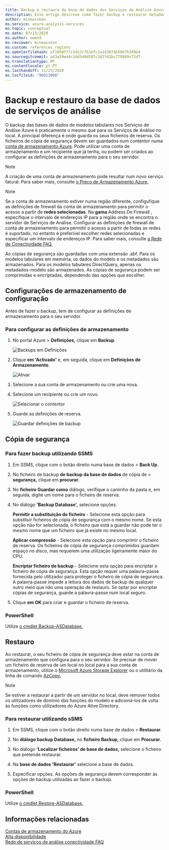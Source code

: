 ```yaml
---
title: Backup e restauro da base de dados dos Serviços de Análise Azure Microsoft Docs
description: Este artigo descreve como fazer backup e restaurar metadados e dados de modelos a partir de uma base de dados dos Serviços de Análise Azure.
author: minewiskan
ms.service: azure-analysis-services
ms.topic: conceptual
ms.date: 07/13/2020
ms.author: owend
ms.reviewer: minewiskan
ms.custom: references_regions
ms.openlocfilehash: af1850f77c1d13c761bfc2a143074b5067b349b4
ms.sourcegitcommit: a43a59e44c14d349d597c3d2fd2bc779989c71d7
ms.translationtype: MT
ms.contentlocale: pt-PT
ms.lasthandoff: 11/25/2020
ms.locfileid: "96013008"
---
```

# <a name="analysis-services-database-backup-and-restore"></a>Backup e restauro da base de dados de serviços de análise

O backup das bases de dados de modelos tabulares nos Serviços de Análise Azure é praticamente o mesmo que para os Serviços de Análise no local. A principal diferença é onde guarda os seus ficheiros de reserva. Os ficheiros de cópia de segurança devem ser guardados num contentor numa [conta de armazenamento Azure](../storage/common/storage-account-create.md). Pode utilizar uma conta de armazenamento e um recipiente que já tenha, ou podem ser criados ao configurar as definições de armazenamento para o seu servidor.

> [!NOTE]
> A criação de uma conta de armazenamento pode resultar num novo serviço fatural. Para saber mais, consulte [o Preço de Armazenamento Azure.](https://azure.microsoft.com/pricing/details/storage/blobs/)
> 
> 

> [!NOTE]
> Se a conta de armazenamento estiver numa região diferente, configufique as definições de firewall da conta de armazenamento para permitir o acesso a partir de **redes selecionadas**. Na **gama** Address De Firewall , especifique o intervalo de endereços IP para a região onde se encontra o servidor de Serviços de Análise. Configurar as definições de firewall de conta de armazenamento para permitir o acesso a partir de todas as redes é suportado, no entanto é preferível escolher redes selecionadas e especificar um intervalo de endereços IP. Para saber mais, consulte [a Rede de Conectividade FAQ.](analysis-services-network-faq.md#backup-and-restore)

As cópias de segurança são guardadas com uma extensão .abf. Para os modelos tabulares em memória, os dados do modelo e os metadados são armazenados. Para os modelos tabulares DirectQuery, apenas os metadados-modelo são armazenados. As cópias de segurança podem ser comprimidas e encriptadas, dependendo das opções que escolher.


## <a name="configure-storage-settings"></a>Configurações de armazenamento de configuração
Antes de fazer o backup, tem de configurar as definições de armazenamento para o seu servidor.


### <a name="to-configure-storage-settings"></a>Para configurar as definições de armazenamento
1.  No portal Azure > **Definições,** clique em **Backup**.

    ![Backups em Definições](./media/analysis-services-backup/aas-backup-backups.png)

2.  Clique **em 'Activado'** e, em seguida, clique em **Definições de Armazenamento**.

    ![Ativar](./media/analysis-services-backup/aas-backup-enable.png)

3. Selecione a sua conta de armazenamento ou crie uma nova.

4. Selecione um recipiente ou crie um novo.

    ![Selecionar o contentor](./media/analysis-services-backup/aas-backup-container.png)

5. Guarde as definições de reserva.

    ![Guardar definições de backup](./media/analysis-services-backup/aas-backup-save.png)

## <a name="backup"></a>Cópia de segurança

### <a name="to-backup-by-using-ssms"></a>Para fazer backup utilizando SSMS

1. Em SSMS, clique com o botão direito numa base de dados > **Back Up**.

2. No ficheiro de backup **de backup da base de dados** de cópia de  >  **segurança,** clique em **procurar**.

3. No **ficheiro Guardar como** diálogo, verifique o caminho da pasta e, em seguida, digite um nome para o ficheiro de reserva. 

4. No diálogo **'Backup Database',** selecione opções.

    **Permitir a substituição do ficheiro** - Selecione esta opção para substituir ficheiros de cópia de segurança com o mesmo nome. Se esta opção não for selecionada, o ficheiro que está a guardar não pode ter o mesmo nome que um ficheiro que já existe no mesmo local.

    **Aplicar compressão** - Selecione esta opção para comprimir o ficheiro de reserva. Os ficheiros de cópia de segurança comprimidos guardam espaço no disco, mas requerem uma utilização ligeiramente maior do CPU. 

    **Encriptar ficheiro de backup** - Selecione esta opção para encriptar o ficheiro de cópia de segurança. Esta opção requer uma palavra-passe fornecida pelo utilizador para proteger o ficheiro de cópia de segurança. A palavra-passe impede a leitura dos dados de backup de qualquer outro meio que não uma operação de restauro. Se optar por encriptar cópias de segurança, guarde a palavra-passe num local seguro.

5. Clique **em OK** para criar e guardar o ficheiro de reserva.


### <a name="powershell"></a>PowerShell
Utilize [o cmdlet Backup-ASDatabase.](/powershell/module/sqlserver/backup-asdatabase)

## <a name="restore"></a>Restauro
Ao restaurar, o seu ficheiro de cópia de segurança deve estar na conta de armazenamento que configura para o seu servidor. Se precisar de mover um ficheiro de reserva de um local no local para a sua conta de armazenamento, utilize o [Microsoft Azure Storage Explorer](../vs-azure-tools-storage-manage-with-storage-explorer.md) ou o utilitário da linha de comando [AzCopy.](../storage/common/storage-use-azcopy-v10.md) 



> [!NOTE]
> Se estiver a restaurar a partir de um servidor no local, deve remover todos os utilizadores de domínio das funções do modelo e adicioná-los de volta às funções como utilizadores do Azure Ative Directory.
> 
> 

### <a name="to-restore-by-using-ssms"></a>Para restaurar utilizando sSMS

1. Em SSMS, clique com o botão direito numa base de dados > **Restaurar**.

2. No **diálogo backup Database,** no **ficheiro Backup,** clique em **Procurar**.

3. No diálogo **'Localizar ficheiros' de base de dados,** selecione o ficheiro que pretende restaurar.

4. Na **base de dados 'Restaurar'** selecione a base de dados.

5. Especificar opções. As opções de segurança devem corresponder às opções de backup utilizadas ao fazer o backup.


### <a name="powershell"></a>PowerShell

Utilize [o cmdlet Restore-ASDatabase.](/powershell/module/sqlserver/restore-asdatabase)


## <a name="related-information"></a>Informações relacionadas

[Contas de armazenamento do Azure](../storage/common/storage-account-create.md)  
[Alta disponibilidade](analysis-services-bcdr.md)      
[Rede de serviços de análise conectividade FAQ](analysis-services-network-faq.md)